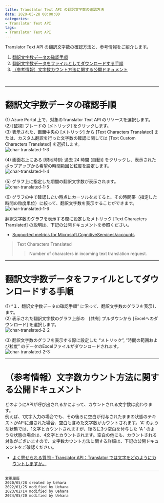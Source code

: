 ```yaml
---
title: Translator Text API の翻訳文字数の確認方法
date: 2020-05-28 00:00:00
categories:
- Translator Text API
tags:
- Translator Text API
---
```


 
Translator Text API の翻訳文字数の確認方法と、参考情報をご紹介します。
1. [翻訳文字数データの確認手順](#翻訳文字数データの確認手順)
1. [翻訳文字数データをファイルとしてダウンロードする手順](#翻訳文字数データをファイルとしてダウンロードする手順)
1. [（参考情報）文字数カウント方法に関する公開ドキュメント](#（参考情報）文字数カウント方法に関する公開ドキュメント) 
<!-- more -->
<br>

***

# 翻訳文字数データの確認手順
(1) Azure Portal 上で、対象のTranslator Text API のリソースを選択します。  
(2) [監視] ブレードの [メトリック] をクリックします。  
(3) 表示された、画面中央の [メトリック] から [Text Characters Translated] または、カスタム翻訳を行った文字数の確認に関しては [Text Custom Characters Translated] を選択します。  
![char-translated-1-3](https://jpaiblog.github.io/images/TranslatorTextAPI-char-translated/char1-3.jpg "char-translated-1-3")  

(4) 画面右上にある [現地時刻: 過去 24 時間 (自動)] をクリックし、表示されたポップアップから希望の時間範囲と粒度を設定します。  
![char-translated-1-4](https://jpaiblog.github.io/images/TranslatorTextAPI-char-translated/char1-4.jpg "char-translated-1-4")  

(5) グラフ上に指定した期間の翻訳文字数が表示されます。  
![char-translated-1-5](https://jpaiblog.github.io/images/TranslatorTextAPI-char-translated/char1-5.jpg "char-translated-1-5")  

(6) グラフの中で確認したい時点にカーソルをあてると、その時間帯（指定した時間の粒度単位）に絞って、翻訳文字数を表示することができます。  
![char-translated-1-6](https://jpaiblog.github.io/images/TranslatorTextAPI-char-translated/char1-6.jpg "char-translated-1-6")  

翻訳文字数のグラフを表示する際に設定したメトリック [Text Characters Translated] の説明は、下記の公開ドキュメントを参照ください。  

- [Supported metrics for Microsoft.CognitiveServices/accounts](https://learn.microsoft.com/en-us/azure/azure-monitor/reference/supported-metrics/microsoft-cognitiveservices-accounts-metrics)
> Text Characters Translated
>> Number of characters in incoming text translation request.

***
# 翻訳文字数データをファイルとしてダウンロードする手順
(1) “１．翻訳文字数データの確認手順” に沿って、翻訳文字数のグラフを表示します。  
(2) 表示された翻訳文字数のグラフ上部の　[共有] プルダウンから [Excelへのダウンロード] を選択します。  
![char-translated-2-2](https://jpaiblog.github.io/images/TranslatorTextAPI-char-translated/char2-2.jpg "char-translated-2-2")  

(3) 翻訳文字数のグラフを表示する際に設定した “メトリック”, “時間の範囲および粒度” のデータのExcelファイルがダウンロードされます。  
![char-translated-2-3](https://jpaiblog.github.io/images/TranslatorTextAPI-char-translated/char2-3.jpg "char-translated-2-3")  

***
# （参考情報）文字数カウント方法に関する公開ドキュメント
どのようにAPIが呼び出されるかによって、カウントされる文字数は変わります。  
例えば、1文字入力の場合でも、その後ろに空白が付与されたままの状態のテキストがAPIに渡された場合、空白も含めた文字数がカウントされます。‘A’ のような状態では、1文字とカウントされますが、後ろに3つ空白を付与した ‘A   ’ のような状態の場合は、4文字とカウントされます。空白の他にも、カウントされる対象がございますので、文字数カウント方法に関する詳細は、下記の公開ドキュメントをご確認ください。  

- [よく寄せられる質問 - Translator API：Translator では文字をどのようにカウントしますか。](https://docs.microsoft.com/ja-jp/azure/cognitive-services/translator/translator-faq)

***
`変更履歴`  
`2020/05/28 created by Uehara`  
`2022/01/25 modified by Uehara`  
`2023/02/14 modified by Uehara`  
`2024/05/20 modified by Uehara`
